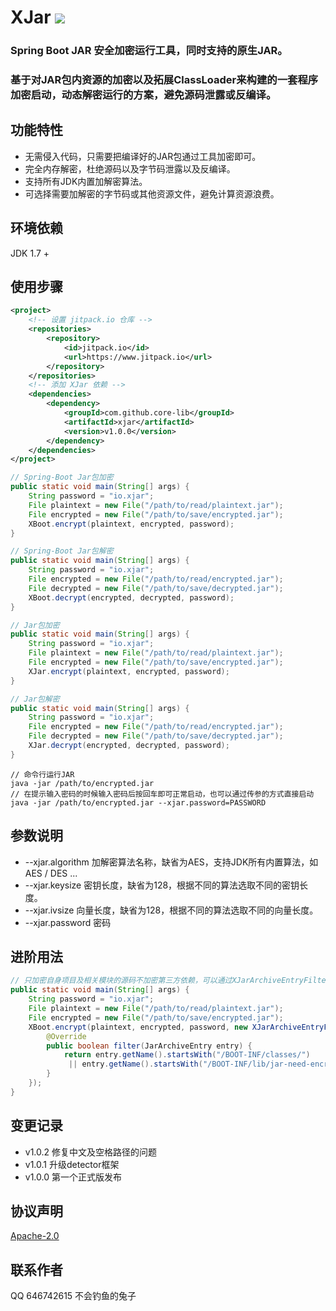 # **XJar** [![](https://jitpack.io/v/core-lib/xjar.svg)](https://jitpack.io/#core-lib/xjar)
### Spring Boot JAR 安全加密运行工具，同时支持的原生JAR。
### 基于对JAR包内资源的加密以及拓展ClassLoader来构建的一套程序加密启动，动态解密运行的方案，避免源码泄露或反编译。

## **功能特性**
* 无需侵入代码，只需要把编译好的JAR包通过工具加密即可。
* 完全内存解密，杜绝源码以及字节码泄露以及反编译。
* 支持所有JDK内置加解密算法。
* 可选择需要加解密的字节码或其他资源文件，避免计算资源浪费。

## **环境依赖**
JDK 1.7 +

## **使用步骤**

```xml
<project>
    <!-- 设置 jitpack.io 仓库 -->
    <repositories>
        <repository>
            <id>jitpack.io</id>
            <url>https://www.jitpack.io</url>
        </repository>
    </repositories>
    <!-- 添加 XJar 依赖 -->
    <dependencies>
        <dependency>
            <groupId>com.github.core-lib</groupId>
            <artifactId>xjar</artifactId>
            <version>v1.0.0</version>
        </dependency>
    </dependencies>
</project>
```

```java
// Spring-Boot Jar包加密
public static void main(String[] args) {
    String password = "io.xjar";
    File plaintext = new File("/path/to/read/plaintext.jar");
    File encrypted = new File("/path/to/save/encrypted.jar");
    XBoot.encrypt(plaintext, encrypted, password);
}
```

```java
// Spring-Boot Jar包解密
public static void main(String[] args) {
    String password = "io.xjar";
    File encrypted = new File("/path/to/read/encrypted.jar");
    File decrypted = new File("/path/to/save/decrypted.jar");
    XBoot.decrypt(encrypted, decrypted, password);
}
```

```java
// Jar包加密
public static void main(String[] args) {
    String password = "io.xjar";
    File plaintext = new File("/path/to/read/plaintext.jar");
    File encrypted = new File("/path/to/save/encrypted.jar");
    XJar.encrypt(plaintext, encrypted, password);
}
```

```java
// Jar包解密
public static void main(String[] args) {
    String password = "io.xjar";
    File encrypted = new File("/path/to/read/encrypted.jar");
    File decrypted = new File("/path/to/save/decrypted.jar");
    XJar.decrypt(encrypted, decrypted, password);
}
```

```text
// 命令行运行JAR
java -jar /path/to/encrypted.jar
// 在提示输入密码的时候输入密码后按回车即可正常启动，也可以通过传参的方式直接启动
java -jar /path/to/encrypted.jar --xjar.password=PASSWORD
```

## **参数说明**
* --xjar.algorithm  加解密算法名称，缺省为AES，支持JDK所有内置算法，如AES / DES ...
* --xjar.keysize    密钥长度，缺省为128，根据不同的算法选取不同的密钥长度。
* --xjar.ivsize     向量长度，缺省为128，根据不同的算法选取不同的向量长度。
* --xjar.password   密码

## **进阶用法**
```java
// 只加密自身项目及相关模块的源码不加密第三方依赖，可以通过XJarArchiveEntryFilter来定制需要加密的JAR包内资源
public static void main(String[] args) {
    String password = "io.xjar";
    File plaintext = new File("/path/to/read/plaintext.jar");
    File encrypted = new File("/path/to/save/encrypted.jar");
    XBoot.encrypt(plaintext, encrypted, password, new XJarArchiveEntryFilter() {
        @Override
        public boolean filter(JarArchiveEntry entry) {
            return entry.getName().startsWith("/BOOT-INF/classes/")
             || entry.getName().startsWith("/BOOT-INF/lib/jar-need-encrypted");
        }
    });
}
```

## 变更记录
* v1.0.2 修复中文及空格路径的问题
* v1.0.1 升级detector框架
* v1.0.0 第一个正式版发布

## 协议声明
[Apache-2.0](http://www.apache.org/licenses/LICENSE-2.0)

## 联系作者
QQ 646742615 不会钓鱼的兔子